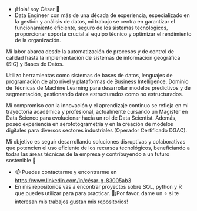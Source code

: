 - ¡Hola! soy César 👋 
- Data Engineer con más de una década de experiencia, especializado en la gestión y análisis de datos, mi trabajo se centra en garantizar el funcionamiento eficiente, seguro de los sistemas tecnológicos, proporcionar soporte crucial al equipo técnico y optimizar el rendimiento de la organización.

Mi labor abarca desde la automatización de procesos y de control de calidad hasta la implementación de sistemas de información geográfica (SIG) y Bases de Datos.

Utilizo herramientas como sistemas de bases de datos, lenguajes de programación de alto nivel y plataformas de Business Intelligence. Dominio de Técnicas de Machine Learning para desarrollar modelos predictivos y de segmentación, gestionando datos estructurados como no estructurados.

Mi compromiso con la innovación y el aprendizaje continuo se refleja en mi trayectoria académica y profesional, actualmente cursando un Magíster en Data Science para evolucionar hacia un rol de Data Scientist. Además, poseo experiencia en aerofotogrametría y en la creación de modelos digitales para diversos sectores industriales (Operador Certificado DGAC).

Mi objetivo es seguir desarrollando soluciones disruptivas y colaborativas que potencien el uso eficiente de los recursos tecnológicos, beneficiando a todas las áreas técnicas de la empresa y contribuyendo a un futuro sostenible 🌱 

- 📫 Puedes contactarme y encontrarme en  https://www.linkedin.com/in/césar-g-83005ab3
- 
  En mis repositorios vas a encontrar proyectos sobre SQL, python y R que puedes utilizar para para practicar.
  👏¡Por favor, dame un ⭐️ si te interesan mis trabajos gustan mis repositorios!
  
<!---
Godoca2/Godoca2 is a ✨ special ✨ repository because its `README.md` (this file) appears on your GitHub profile.
You can click the Preview link to take a look at your changes.
--->
